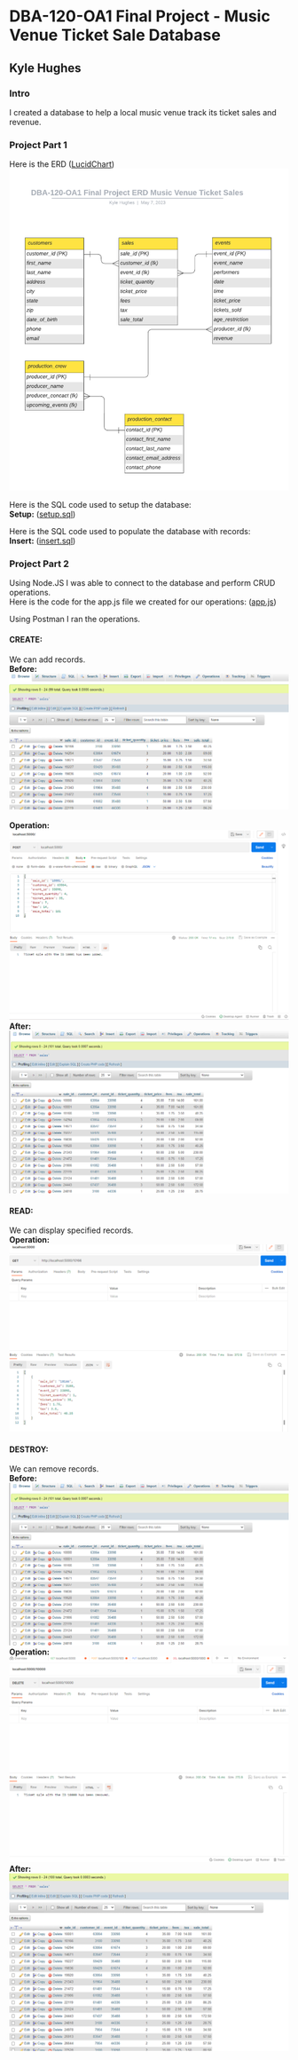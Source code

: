 # DBA-120-OA1 Final Project - Music Venue Ticket Sale Database
## Kyle Hughes

### Intro
I created a database to help a local music venue track its ticket sales and revenue.

### Project Part 1
Here is the ERD ([LucidChart](https://lucid.app/lucidchart/f3d98e80-2da0-4457-a795-b06fbfb41133/edit?viewport_loc=-214%2C56%2C2225%2C1058%2C0_0&invitationId=inv_31665265-59b2-44d0-8c11-c70ae3808f8f))<br>
![Diagram](ERD.png)

Here is the SQL code used to setup the database:<br>
**Setup:** ([setup.sql](setup.sql))

Here is the SQL code used to populate the database with records:<br>
**Insert:** ([insert.sql](insert.sql))

### Project Part 2
Using Node.JS I was able to connect to the database and perform CRUD operations.<br>
Here is the code for the app.js file we created for our operations: ([app.js](app.js))<br>

Using Postman I ran the operations.

#### CREATE:
We can add records.<br>
**Before:**<br>
![MySQLBefore](AddRecordMySQLBefore.png)<br>
<br>
**Operation:**<br>
![CreateOperation](AddRecord.png)<br>
**After:**<br>
![MySQLAfter](AddRecordMySQLAfter.png)<br>

#### READ:
We can display specified records.<br>
**Operation:**<br>
![ReadOperation](ReadRecord.png)<br>

#### DESTROY:
We can remove records.<br>
**Before:**<br>
![RemoveBefore](AddRecordMySQLAfter.png)<br>
**Operation:**<br>
![RemoveOperation](RemoveRecord.png)<br>
**After:**<br>
![RemoveAfter](RemoveRecordAfter.png)<br>
